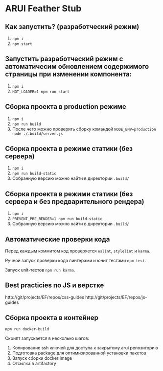 ARUI Feather Stub
=================

Как запустить? (разработческий режим)
-------------------------------------

1. `npm i`
2. `npm start`

Запустить разработческий режим с автоматичесим обновлением содержимого страницы при изменении компонента:
---------------------------------------------------------------------------------------------------------

1. `npm i`
2. `HOT_LOADER=1 npm run start `

Сборка проекта в production режиме
----------------------------------

1. `npm i`
2. `npm run build`
3. После чего можно проверить сборку командой `NODE_ENV=production node ./.build/server.js`

Сборка проекта в режиме статики (без сервера)
---------------------------------------------

1. `npm i`
2. `npm run build-static`
3. Собранную версию можно найти в директории `.build/`

Сборка проекта в режими статики (без сервера и без предварительного рендера)
----------------------------------------------------------------------------

1. `npm i`
2. `PREVENT_PRE_RENDER=1 npm run build-static`
3. Собранную версию можно найти в директории `.build/`

Автоматические проверки кода
----------------------------

Перед каждым коммитом код проверяется `eslint`, `stylelint` и `karma`.

Ручной запуск проверки кода линтерами и юнит тестами `npm test`.

Запуск unit-тестов `npm run karma`.


Best practicies по JS и верстке
-------------------------------

http://git/projects/EF/repos/css-guides
http://git/projects/EF/repos/js-guides

Сборка проекта в контейнер
--------------------------

`npm run docker-build`

Скрипт запускается в несколько шагов:

1. Копирование ssh ключей для доступа к закрытому arui репозиторию
2. Подготовка package для оптимизированной установки пакетов
3. Запуск сборки docker image
4. Отсылка в artifactory

